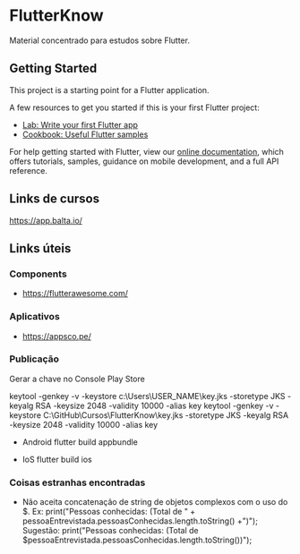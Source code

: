 # FlutterKnow

Material concentrado para estudos sobre Flutter.

## Getting Started

This project is a starting point for a Flutter application.

A few resources to get you started if this is your first Flutter project:

- [Lab: Write your first Flutter app](https://flutter.dev/docs/get-started/codelab)
- [Cookbook: Useful Flutter samples](https://flutter.dev/docs/cookbook)

For help getting started with Flutter, view our
[online documentation](https://flutter.dev/docs), which offers tutorials,
samples, guidance on mobile development, and a full API reference.

## Links de cursos

https://app.balta.io/

## Links úteis

### Components

- https://flutterawesome.com/

### Aplicativos

- https://appsco.pe/

### Publicação

Gerar a chave no Console Play Store

keytool -genkey -v -keystore c:\Users\USER_NAME\key.jks -storetype JKS -keyalg RSA -keysize 2048 -validity 10000 -alias key
keytool -genkey -v -keystore C:\GitHub\Cursos\FlutterKnow\key.jks -storetype JKS -keyalg RSA -keysize 2048 -validity 10000 -alias key

- Android
  flutter build appbundle

- IoS
  flutter build ios

### Coisas estranhas encontradas

- Não aceita concatenação de string de objetos complexos com o uso do $.
  Ex: print("Pessoas conhecidas: (Total de " + pessoaEntrevistada.pessoasConhecidas.length.toString() +")");
  Sugestão: print("Pessoas conhecidas: (Total de $pessoaEntrevistada.pessoasConhecidas.length.toString())");
